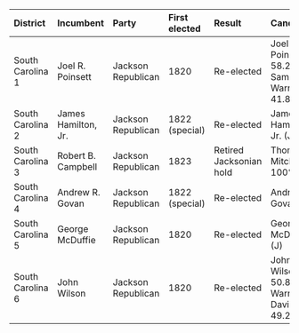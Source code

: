 | District         | Incumbent           | Party              | First elected   | Result                  | Candidates                                      |
|:-----------------|:--------------------|:-------------------|:----------------|:------------------------|:------------------------------------------------|
| South Carolina 1 | Joel R. Poinsett    | Jackson Republican | 1820            | Re-elected              | Joel R. Poinsett (J) 58.2% Samuel Warren 41.8%  |
| South Carolina 2 | James Hamilton, Jr. | Jackson Republican | 1822 (special)  | Re-elected              | James Hamilton, Jr. (J)                         |
| South Carolina 3 | Robert B. Campbell  | Jackson Republican | 1823            | Retired Jacksonian hold | Thomas R. Mitchell (J) 100%                     |
| South Carolina 4 | Andrew R. Govan     | Jackson Republican | 1822 (special)  | Re-elected              | Andrew R. Govan (J)                             |
| South Carolina 5 | George McDuffie     | Jackson Republican | 1820            | Re-elected              | George McDuffie (J)                             |
| South Carolina 6 | John Wilson         | Jackson Republican | 1820            | Re-elected              | John Wilson (J) 50.8% Warren R. Davis (J) 49.2% |